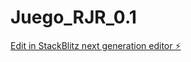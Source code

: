 # Juego_RJR_0.1

[Edit in StackBlitz next generation editor ⚡️](https://stackblitz.com/~/github.com/Javiersl26/Juego_RJR_0.1)